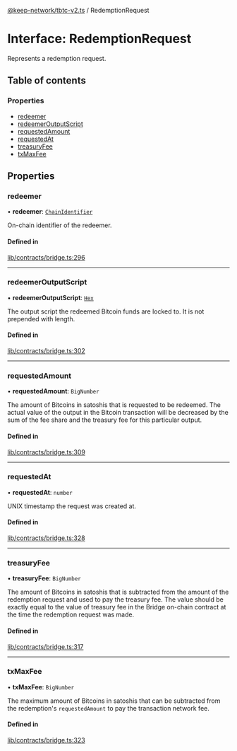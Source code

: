 [@keep-network/tbtc-v2.ts](../README.md) / RedemptionRequest

# Interface: RedemptionRequest

Represents a redemption request.

## Table of contents

### Properties

- [redeemer](RedemptionRequest.md#redeemer)
- [redeemerOutputScript](RedemptionRequest.md#redeemeroutputscript)
- [requestedAmount](RedemptionRequest.md#requestedamount)
- [requestedAt](RedemptionRequest.md#requestedat)
- [treasuryFee](RedemptionRequest.md#treasuryfee)
- [txMaxFee](RedemptionRequest.md#txmaxfee)

## Properties

### redeemer

• **redeemer**: [`ChainIdentifier`](ChainIdentifier.md)

On-chain identifier of the redeemer.

#### Defined in

[lib/contracts/bridge.ts:296](https://github.com/keep-network/tbtc-v2/blob/80605fcc/typescript/src/lib/contracts/bridge.ts#L296)

___

### redeemerOutputScript

• **redeemerOutputScript**: [`Hex`](../classes/Hex.md)

The output script the redeemed Bitcoin funds are locked to. It is not
prepended with length.

#### Defined in

[lib/contracts/bridge.ts:302](https://github.com/keep-network/tbtc-v2/blob/80605fcc/typescript/src/lib/contracts/bridge.ts#L302)

___

### requestedAmount

• **requestedAmount**: `BigNumber`

The amount of Bitcoins in satoshis that is requested to be redeemed.
The actual value of the output in the Bitcoin transaction will be decreased
by the sum of the fee share and the treasury fee for this particular output.

#### Defined in

[lib/contracts/bridge.ts:309](https://github.com/keep-network/tbtc-v2/blob/80605fcc/typescript/src/lib/contracts/bridge.ts#L309)

___

### requestedAt

• **requestedAt**: `number`

UNIX timestamp the request was created at.

#### Defined in

[lib/contracts/bridge.ts:328](https://github.com/keep-network/tbtc-v2/blob/80605fcc/typescript/src/lib/contracts/bridge.ts#L328)

___

### treasuryFee

• **treasuryFee**: `BigNumber`

The amount of Bitcoins in satoshis that is subtracted from the amount of
the redemption request and used to pay the treasury fee.
The value should be exactly equal to the value of treasury fee in the Bridge
on-chain contract at the time the redemption request was made.

#### Defined in

[lib/contracts/bridge.ts:317](https://github.com/keep-network/tbtc-v2/blob/80605fcc/typescript/src/lib/contracts/bridge.ts#L317)

___

### txMaxFee

• **txMaxFee**: `BigNumber`

The maximum amount of Bitcoins in satoshis that can be subtracted from the
redemption's `requestedAmount` to pay the transaction network fee.

#### Defined in

[lib/contracts/bridge.ts:323](https://github.com/keep-network/tbtc-v2/blob/80605fcc/typescript/src/lib/contracts/bridge.ts#L323)
